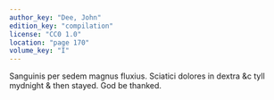 ```yaml
---
author_key: "Dee, John"
edition_key: "compilation"
license: "CC0 1.0"
location: "page 170"
volume_key: "I"
---
```

Sanguinis per sedem magnus fluxius. Sciatici dolores in dextra &c tyll mydnight
& then stayed. God be thanked.
